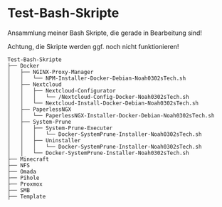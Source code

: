 # Test-Bash-Skripte
Ansammlung meiner Bash Skripte, die gerade in Bearbeitung sind!

Achtung, die Skripte werden ggf. noch nicht funktionieren!



	Test-Bash-Skripte
	├── Docker
	│	├── NGINX-Proxy-Manager
	│	│	└── NPM-Installer-Docker-Debian-Noah0302sTech.sh
	│	├── Nextcloud
	│	│	├── Nextcloud-Configurator
	│	│	│	└── /Nextcloud-Config-Docker-Noah0302sTech.sh
	│	│	└── Nextcloud-Install-Docker-Debian-Noah0302sTech.sh
	│	├── PaperlessNGX
	│	│	└── PaperlessNGX-Installer-Docker-Debian-Noah0302sTech.sh
	│	├── System-Prune
	│	│	├── System-Prune-Executer
	│	│	│	└── Docker-SystemPrune-Installer-Noah0302sTech.sh
	│	│	├── Uninstaller
	│	│	│	└── Docker-SystemPrune-Installer-Noah0302sTech.sh
	│	│	└── Docker-SystemPrune-Installer-Noah0302sTech.sh
	├── Minecraft
	├── NFS
	├── Omada
	├── Pihole
	├── Proxmox
	├── SMB
	├── Template